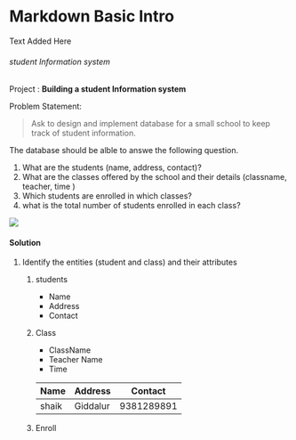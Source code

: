 # Markdown Basic Intro

Text Added Here

###### student Information system

Project : **Building a student Information system**

Problem Statement:

>Ask to design and implement database for a small school to keep track of student information.

The database should be alble to answe the following question.

1. What are the students (name, address, contact)?
2. What are the classes offered by the school and their details (classname, teacher, time )
3. Which students are enrolled in which classes?
4. what is the total number of students enrolled in each class?

![](https://encrypted-tbn0.gstatic.com/images?q=tbn:ANd9GcRSM0i07jKVqAUc3l5nsm0bNX6_0a7fv4WkXQ&s)

#### Solution
1. Identify the entities (student and class) and their attributes

    1. students
        - Name
        - Address
        - Contact
    2. Class
        - ClassName
        - Teacher Name
        - Time

        | Name | Address | Contact |
        | ---  |   ---   |  ---    |
        | shaik | Giddalur | 9381289891 |
        
    3. Enroll